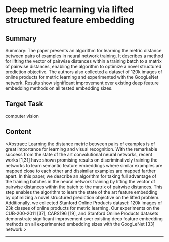 # Deep metric learning via lifted structured feature embedding

## Summary

Summary: The paper presents an algorithm for learning the metric distance between pairs of examples in neural network training. It describes a method for lifting the vector of pairwise distances within a training batch to a matrix of pairwise distances, enabling the algorithm to optimize a novel structured prediction objective. The authors also collected a dataset of 120k images of online products for metric learning and experimented with the GoogLeNet network. Results show significant improvement over existing deep feature embedding methods on all tested embedding sizes.


## Target Task

computer vision

## Content

<Abstract: Learning the distance metric between pairs of examples is of great importance for learning and visual recognition. With the remarkable success from the state of the art convolutional neural networks, recent works [1,31] have shown promising results on discriminatively training the networks to learn semantic feature embeddings where similar examples are mapped close to each other and dissimilar examples are mapped farther apart. In this paper, we describe an algorithm for taking full advantage of the training batches in the neural network training by lifting the vector of pairwise distances within the batch to the matrix of pairwise distances. This step enables the algorithm to learn the state of the art feature embedding by optimizing a novel structured prediction objective on the lifted problem. Additionally, we collected Stanford Online Products dataset: 120k images of 23k classes of online products for metric learning. Our experiments on the CUB-200-2011 [37], CARS196 [19], and Stanford Online Products datasets demonstrate significant improvement over existing deep feature embedding methods on all experimented embedding sizes with the GoogLeNet [33] network.>



---

